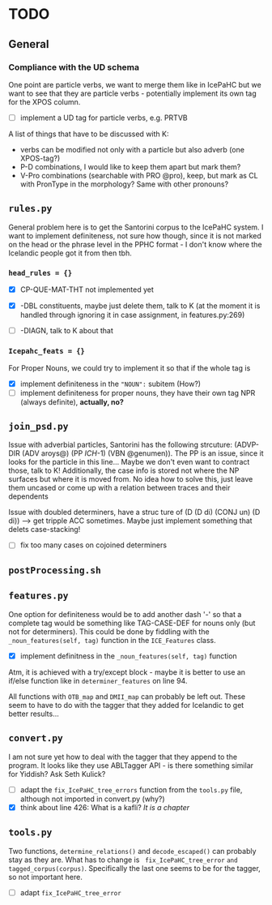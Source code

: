 # TODO

## General

### Compliance with the UD schema

One point are particle verbs, we want to merge them like in IcePaHC but we want to see that they are particle verbs - potentially implement its own tag for the XPOS column.

- [ ] implement a UD tag for particle verbs, e.g. PRTVB

A list of things that have to be discussed with K:
- verbs can be modified not only with a particle but also adverb (one XPOS-tag?)
- P-D combinations, I would like to keep them apart but mark them? 
- V-Pro combinations (searchable with PRO @pro), keep, but mark as CL with PronType in the morphology? Same with other pronouns? 

## `rules.py`

General problem here is to get the Santorini corpus to the IcePaHC system. 
I want to implement definiteness, not sure how though, since it is not marked on the head or the phrase level in the PPHC format - I don't know where the Icelandic people got it from then tbh. 

### `head_rules = {}`
- [x] CP-QUE-MAT-THT not implemented yet 
- [x] -DBL constituents, maybe just delete them, talk to K
  (at the moment it is handled through ignoring it in case assignment, in features.py:269)

- [ ] -DIAGN, talk to K about that

###  `Icepahc_feats = {}`

For Proper Nouns, we could try to implement it so that if the whole tag is 

- [x] implement definiteness in the `"NOUN":` subitem (How?)
- [ ] implement definiteness for proper nouns, they have their own tag NPR (always definite), **actually, no?**

## `join_psd.py`

Issue with adverbial particles, Santorini has the following strcuture: (ADVP-DIR (ADV aroys@) (PP *ICH*-1) (VBN @genumen)). The PP is an issue, since it looks for the particle in this line... Maybe we don't even want to contract those, talk to K! Additionally, the case info is stored not where the NP surfaces but where it is moved from. No idea how to solve this, just leave them uncased or come up with a relation between traces and their dependents

Issue with doubled determiners, have a struc ture of (D (D di) (CONJ un) (D di)) --> get tripple ACC sometimes.
Maybe just implement something that delets case-stacking!

- [ ] fix too many cases on cojoined determiners

## `postProcessing.sh`

## `features.py`

One option for definiteness would be to add another dash '-' so that a complete tag would be something like TAG-CASE-DEF for nouns only (but not for determiners). This could be done by fiddling with the `_noun_features(self, tag)` function in the `ICE_Features` class.

- [x] implement definitness in the `_noun_features(self, tag)` function

Atm, it is achieved with a try/except block - maybe it is better to use an if/else function like in `determiner_features` on line 94. 

All functions with `OTB_map` and `DMII_map` can probably be left out. These seem to have to do with the tagger that they added for Icelandic to get better results...

## `convert.py`

I am not sure yet how to deal with the tagger that they append to the program. It looks like they use ABLTagger API - is there something similar for Yiddish? Ask Seth Kulick? 

- [ ] adapt the `fix_IcePaHC_tree_errors` function from the `tools.py` file, although not imported in convert.py (why?)
- [x] think about line 426: What is a kafli? *It is a chapter*

## `tools.py`

Two functions, `determine_relations()` and `decode_escaped()` can probably stay as they are. What has to change is ` fix_IcePaHC_tree_error` `and tagged_corpus(corpus)`. Specifically the last one seems to be for the tagger, so not important here. 

- [ ] adapt `fix_IcePaHC_tree_error`
